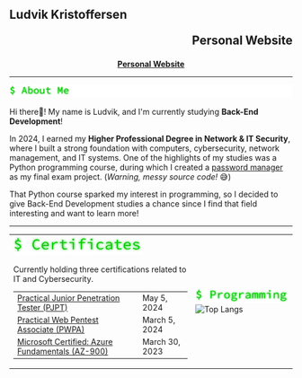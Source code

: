 <h2 align="left">Ludvik Kristoffersen<span><p align="right">Personal Website</p></span></h2>
<p align="center"><a href="https://luddekn.github.io/"><strong>Personal Website</strong></a></p>

---
<img src="https://github.com/luddekn/luddekn/blob/main/aboutme.png?raw=true" alt="About Me" />

Hi there👋! My name is Ludvik, and I'm currently studying **Back-End Development**!

In 2024, I earned my **Higher Professional Degree in Network & IT Security**, where I built a strong foundation with computers, cybersecurity, network management, and IT systems. One of the highlights of my studies was a Python programming course, during which I created a [password manager](https://github.com/luddekn/lock-and-key) as my final exam project. (*Warning, messy source code!* 😅)

That Python course sparked my interest in programming, so I decided to give Back-End Development studies a chance since I find that field interesting and want to learn more!

---

<table align="center">
  <tr>
    <td>
      <img src="https://github.com/luddekn/luddekn/blob/main/certificates.png?raw=true" alt="certifications" />
      <p>Currently holding three certifications related to IT and Cybersecurity.</p>
      <table>
        <tr>
          <td><a href="https://certified.tcm-sec.com/fba51118-8a0a-4b23-9595-23dc33ad9a4e">Practical Junior Penetration Tester (PJPT)</a></td>
          <td>May 5, 2024</td>
        </tr>
        <tr>
          <td><a href="https://certified.tcm-sec.com/874f40b1-a392-43ec-a0c4-fdbdafd37602">Practical Web Pentest Associate (PWPA)</a></td>
          <td>March 5, 2024</td>
        </tr>
        <tr>
          <td><a href="https://www.credly.com/badges/56d4a914-a9cf-43a9-8710-a185805a15d6">Microsoft Certified: Azure Fundamentals (AZ-900)</a></td>
          <td>March 30, 2023</td>
        </tr>
      </table>
    </td>
    <td>
      <img src="https://github.com/luddekn/luddekn/blob/main/programming.png?raw=true" alt="programming" />
      <img src="https://github-readme-stats.vercel.app/api/top-langs/?username=luddekn&layout=compact&text_color=9f9f9f&show_icons=true&bg_color=00000000&hide_title=true&hide_border=true&disable_animations=true" alt="Top Langs" />
    </td>
  </tr>
</table>



